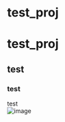 # test_proj

# test_proj
## test
### test
test<br>
![image](https://github.com/s-kumada/test_proj/wiki/images/01.png)
